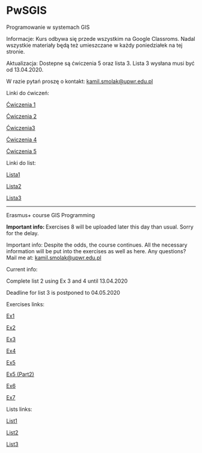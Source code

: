 # PwSGIS
Programowanie w systemach GIS

Informacje: Kurs odbywa się przede wszystkim na Google Classroms. Nadal wszystkie materiały będą też umieszczane w każdy poniedziałek na tej stronie.

Aktualizacja:
Dostepne są ćwiczenia 5 oraz lista 3. Lista 3 wysłana musi być od 13.04.2020.

W razie pytań proszę o kontakt: kamil.smolak@upwr.edu.pl

Linki do ćwiczeń: 

<a href="https://github.com/SmolakK/PwSGIS/raw/master/%C4%86wiczenia/Cwiczenia_1_Wprowadzenie.zip">Ćwiczenia 1</a>

<a href="https://github.com/SmolakK/PwSGIS/raw/master/%C4%86wiczenia/Cwiczenia_2_Typowe_dla_Pythona_typy_indeksowanie_kontrola_przep%C5%82ywu.zip">Ćwiczenia 2</a>

<a href="https://github.com/SmolakK/PwSGIS/raw/master/%C4%86wiczenia/Cwiczenia_3_Wlasne_funkcje_dokumentacje.zip">Ćwiczenia3</a>

<a href="https://github.com/SmolakK/PwSGIS/raw/master/%C4%86wiczenia/Cwiczenia_4_Formatowanie_tekstu_wejscie_wyjscie_plikow.zip">Ćwiczenia 4</a>

<a href="https://github.com/SmolakK/PwSGIS/raw/master/%C4%86wiczenia/%C4%86wiczenia5_Klasy_i_paradygmaty.zip">Ćwiczenia 5</a>

Linki do list:

<a href="https://github.com/SmolakK/PwSGIS/raw/master/Listy/Lista_1.zip">Lista1</a>

<a href="https://github.com/SmolakK/PwSGIS/raw/master/Listy/Lista_2.zip
">Lista2</a>

<a href="https://github.com/SmolakK/PwSGIS/raw/master/Listy/Lista_3.zip
">Lista3</a>

_________________________
Erasmus+ course 
GIS Programming

<b> Important info: </b> Exercises 8 will be uploaded later this day than usual. Sorry for the delay.

Important info: Despite the odds, the course continues. All the necessary information will be put into the exercises as well as here. Any questions? Mail me at: kamil.smolak@upwr.edu.pl

Current info:

Complete list 2 using Ex 3 and 4 until 13.04.2020

Deadline for list 3 is postponed to 04.05.2020

Exercises links:

<a href="https://github.com/SmolakK/PwSGIS/raw/master/Programming%20in%20GIS%20(Erasmus%20course)/Exercises/Exercises_1_Introduction.zip">Ex1</a>

<a href="https://github.com/SmolakK/PwSGIS/raw/master/Programming%20in%20GIS%20(Erasmus%20course)/Exercises/Exercises_2_Python_data_types_indexing_and_flow_control.zip">Ex2</a>

<a href="https://github.com/SmolakK/PwSGIS/raw/master/Programming%20in%20GIS%20(Erasmus%20course)/Exercises/EX_3_User_defined_functions_documentation.rar">Ex3</a>

<a href="https://github.com/SmolakK/PwSGIS/raw/master/Programming%20in%20GIS%20(Erasmus%20course)/Exercises/Ex_4_text_formatting_file_IO.zip">Ex4</a>

<a href="https://github.com/SmolakK/PwSGIS/raw/master/Programming%20in%20GIS%20(Erasmus%20course)/Exercises/EX_5_classes_part1.zip">Ex5</a>

<a href="https://github.com/SmolakK/PwSGIS/raw/master/Programming%20in%20GIS%20(Erasmus%20course)/Exercises/EX_5_Classes_part_2.zip">Ex5 (Part2)</a>

<a href="https://github.com/SmolakK/PwSGIS/raw/master/Programming%20in%20GIS%20(Erasmus%20course)/Exercises/Ex_6.zip"> Ex6 </a>

<a href="https://github.com/SmolakK/PwSGIS/raw/master/Programming%20in%20GIS%20(Erasmus%20course)/Exercises/Ex_7.zip"> Ex7 </a>

Lists links:

<a href="https://github.com/SmolakK/PwSGIS/blob/master/Programming%20in%20GIS%20(Erasmus%20course)/Lists/List_1%20-%20a%20Python%20warm-up.zip">List1</a>

<a href="https://github.com/SmolakK/PwSGIS/raw/master/Programming%20in%20GIS%20(Erasmus%20course)/Lists/List%202%20-%20Python.rar">List2</a>

<a href="https://github.com/SmolakK/PwSGIS/raw/master/Programming%20in%20GIS%20(Erasmus%20course)/Lists/List_3.zip">List3</a>
